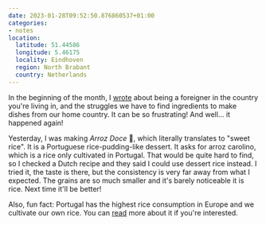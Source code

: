 ```yaml
---
date: 2023-01-28T09:52:50.876860537+01:00
categories:
- notes
location:
  latitude: 51.44586
  longitude: 5.46175
  locality: Eindhoven
  region: North Brabant
  country: Netherlands
---
```


In the beginning of the month, I [wrote](/2023/01/06/when-you-dont-know-the-ingredients) about being a foreigner in the country you're living in, and the struggles we have to find ingredients to make dishes from our home country. It can be so frustrating! And well... it happened again!

Yesterday, I was making _Arroz Doce_ 🍚, which literally translates to "sweet rice". It is a Portuguese rice-pudding-like dessert. It asks for arroz carolino, which is a rice only cultivated in Portugal. That would be quite hard to find, so I checked a Dutch recipe and they said I could use dessert rice instead. I tried it, the taste is there, but the consistency is very far away from what I expected. The grains are so much smaller and it's barely noticeable it is rice. Next time it'll be better!

Also, fun fact: Portugal has the highest rice consumption in Europe and we cultivate our own rice. You can [read](https://catavino.net/portuguese-rice-arroz-carolino/) more about it if you're interested.
